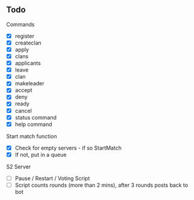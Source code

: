 ## Todo

Commands

- [x] register <playfabid>
- [x] createclan <clanname>
- [x] apply <clanname>
- [x] clans
- [x] applicants
- [x] leave
- [x] clan <clanname>
- [x] makeleader <user>
- [x] accept <user>
- [x] deny <user>
- [x] ready
- [x] cancel
- [x] status command
- [x] help command

Start match function

- [x] Check for empty servers - if so StartMatch
- [x] If not, put in a queue

S2 Server

- [ ] Pause / Restart / Voting Script
- [ ] Script counts rounds (more than 2 mins), after 3 rounds posts back to bot
